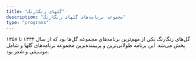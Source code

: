 ```yaml
---
title: "گلهای رنگارنگ"
description: "مجموعه برنامه‌های گلهای رنگارنگ"
type: "programs"
---
```

گل‌های رنگارنگ یکی از مهم‌ترین برنامه‌های مجموعه گل‌ها بود که از سال ۱۳۳۴ تا ۱۳۵۷ پخش می‌شد. این برنامه طولانی‌ترین و پربیننده‌ترین مجموعه برنامه‌های گلها و شامل موسیقی و شعر بود.